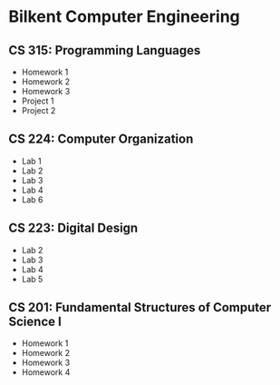 # Bilkent Computer Engineering 

## CS 315: Programming Languages
- Homework 1
- Homework 2
- Homework 3
- Project 1
- Project 2

## CS 224: Computer Organization
- Lab 1
- Lab 2
- Lab 3
- Lab 4
- Lab 6

## CS 223: Digital Design
- Lab 2
- Lab 3
- Lab 4
- Lab 5

## CS 201: Fundamental Structures of Computer Science I
- Homework 1
- Homework 2
- Homework 3
- Homework 4
